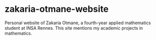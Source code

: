 # zakaria-otmane-website
Personal website of Zakaria Otmane, a fourth-year applied mathematics student at INSA Rennes. This site mentions my academic projects in mathematics.
